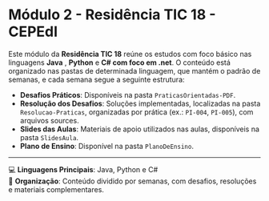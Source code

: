 # Módulo 2 - Residência TIC 18 - CEPEdI

Este módulo da **Residência TIC 18** reúne os estudos com foco básico nas linguagens **Java** , **Python** e **C# com foco em .net**. O conteúdo está organizado nas pastas de determinada linguagem, que mantém o padrão de semanas, e cada semana segue a seguinte estrutura:

- **Desafios Práticos**: Disponíveis na pasta `PraticasOrientadas-PDF`.
- **Resolução dos Desafios**: Soluções implementadas, localizadas na pasta `Resolucao-Praticas`, organizadas por prática (ex.: `PI-004`, `PI-005`), com arquivos sources.
- **Slides das Aulas**: Materiais de apoio utilizados nas aulas, disponíveis na pasta `SlidesAula`.
- **Plano de Ensino**: Disponível na pasta  `PlanoDeEnsino`.

---

💻 **Linguagens Principais**: Java, Python e C#  
📂 **Organização**: Conteúdo dividido por semanas, com desafios, resoluções e materiais complementares.
